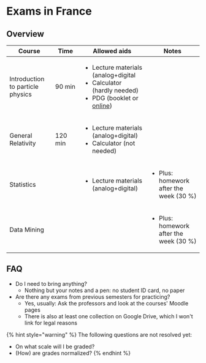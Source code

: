 # Exams in France

## Overview

| Course                           | Time    | Allowed aids                                                                                                                                                  | Notes                                                  |
| -------------------------------- | ------- | ------------------------------------------------------------------------------------------------------------------------------------------------------------- | ------------------------------------------------------ |
| Introduction to particle physics | 90 min  | <ul><li>Lecture materials (analog+digital</li><li>Calculator (hardly needed)</li><li>PDG (booklet or <a href="https://pdglive.lbl.gov/">online</a>)</li></ul> |                                                        |
| General Relativity               | 120 min | <ul><li>Lecture materials (analog+digital)</li><li>Calculator (not needed)</li></ul>                                                                          |                                                        |
| Statistics                       |         | <ul><li>Lecture materials (analog+digital)</li></ul>                                                                                                          | <ul><li>Plus: homework after the week (30 %)</li></ul> |
| Data Mining                      |         |                                                                                                                                                               | <ul><li>Plus: homework after the week (30 %)</li></ul> |

## FAQ

* Do I need to bring anything?
  * Nothing but your notes and a pen: no student ID card, no paper
* Are there any exams from previous semesters for practicing?
  * Yes, usually: Ask the professors and look at the courses' Moodle pages
  * There is also at least one collection on Google Drive, which I won't link for legal reasons

{% hint style="warning" %}
The following questions are not resolved yet:

* On what scale will I be graded?
* (How) are grades normalized?
{% endhint %}
